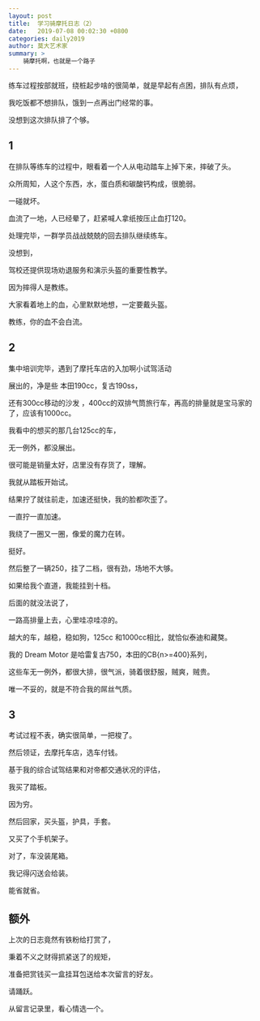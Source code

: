 ```yaml
---
layout: post
title:  学习骑摩托日志（2）
date:   2019-07-08 00:02:30 +0800
categories: daily2019 
author: 莫大艺术家
summary: >
    骑摩托啊，也就是一个路子
---
```


练车过程按部就班，绕桩起步啥的很简单，就是早起有点困，排队有点烦，

我吃饭都不想排队，饿到一点再出门经常的事。

没想到这次排队排了个够。

## 1


在排队等练车的过程中，眼看着一个人从电动踏车上掉下来，摔破了头。

众所周知，人这个东西，水，蛋白质和碳酸钙构成，很脆弱。

一碰就坏。

血流了一地，人已经晕了，赶紧喊人拿纸按压止血打120。

处理完毕，一群学员战战兢兢的回去排队继续练车。

没想到，

驾校还提供现场劝退服务和演示头盔的重要性教学。

因为摔得人是教练。

大家看着地上的血，心里默默地想，一定要戴头盔。

教练，你的血不会白流。

## 2

集中培训完毕，遇到了摩托车店的入加啊小试驾活动

展出的，净是些 本田190cc，复古190ss，

还有300cc移动的沙发 ，400cc的双排气筒旅行车，再高的排量就是宝马家的了，应该有1000cc。

我看中的想买的那几台125cc的车，

无一例外，都没展出。

很可能是销量太好，店里没有存货了，理解。

我就从踏板开始试。

结果拧了就往前走，加速还挺快，我的脸都吹歪了。

一直拧一直加速。

我绕了一圈又一圈，像爱的魔力在转。

挺好。

然后整了一辆250，挂了二档，很有劲，场地不大够。

如果给我个直道，我能挂到十档。

后面的就没法说了，

一路高排量上去，心里哇凉哇凉的。

越大的车，越稳，稳如狗，125cc 和1000cc相比，就恰似泰迪和藏獒。


我的 Dream Motor 是哈雷复古750，本田的CB{n>=400}系列，

这些车无一例外，都很大排，很气派，骑着很舒服，贼爽，贼贵。

唯一不妥的，就是不符合我的屌丝气质。

## 3

考试过程不表，确实很简单，一把梭了。

然后领证，去摩托车店，选车付钱。

基于我的综合试驾结果和对帝都交通状况的评估，

我买了踏板。

因为穷。


然后回家，买头盔，护具，手套。

又买了个手机架子。

对了，车没装尾箱。

我记得闪送会给装。

能省就省。


## 额外

上次的日志竟然有铁粉给打赏了，

秉着不义之财得抓紧送了的规矩，

准备把赏钱买一盒挂耳包送给本次留言的好友。

请踊跃。

从留言记录里，看心情选一个。












